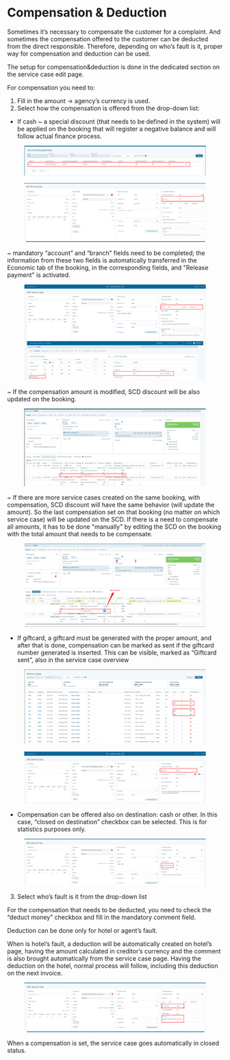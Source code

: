 # Compensation & Deduction

Sometimes it’s necessary to compensate the customer for a complaint. And sometimes the compensation offered to the customer can be deducted from the direct responsible. Therefore, depending on who’s fault is it, proper way for compensation and deduction can be used.

The setup for compensation\&deduction is done in the dedicated section on the service case edit page.

For compensation you need to:

1. Fill in the amount -> agency’s currency is used.
2. Select how the compensation is offered from the drop-down list:

* If cash \~ a special discount (that needs to be defined in the system) will be applied on the booking that will register a negative balance and will follow actual finance process.

<figure><img src="../.gitbook/assets/image (10) (1) (1) (1) (1) (1) (1) (1) (1) (1) (1) (1) (1) (1) (1).png" alt=""><figcaption></figcaption></figure>

<figure><img src="../.gitbook/assets/image (11) (1) (1) (1) (1) (1) (1) (1) (1) (1) (1) (1) (1) (1).png" alt=""><figcaption></figcaption></figure>

\~ mandatory “account” and “branch” fields need to be completed; the information from these two fields is automatically transferred in the Economic tab of the booking, in the corresponding fields, and "Release payment" is activated.

<figure><img src="../.gitbook/assets/image (13) (1) (1) (1) (1) (1) (1) (1) (1) (1) (1) (1).png" alt=""><figcaption></figcaption></figure>

\~ If the compensation amount is modified, SCD discount will be also updated on the booking.

<figure><img src="../.gitbook/assets/image (237).png" alt=""><figcaption></figcaption></figure>

\~ If there are more service cases created on the same booking, with compensation, SCD discount will have the same behavior (will update the amount). So the last compensation set on that booking (no matter on which service case) will be updated on the SCD. If there is a need to compensate all amounts, it has to be done "manually" by editing the SCD on the booking with the total amount that needs to be compensate.

<figure><img src="../.gitbook/assets/image (238).png" alt=""><figcaption></figcaption></figure>

* If giftcard, a giftcard must be generated with the proper amount, and after that is done, compensation can be marked as sent if the giftcard number generated is inserted. This can be visible, marked as “Giftcard sent”, also in the service case overview

<figure><img src="../.gitbook/assets/image (239).png" alt=""><figcaption></figcaption></figure>

<figure><img src="../.gitbook/assets/image (17) (1) (1) (1) (1) (1) (1) (1) (1) (1) (1).png" alt=""><figcaption></figcaption></figure>

* Compensation can be offered also on destination: cash or other. In this case, “closed on destination” checkbox can be selected. This is for statistics purposes only.

<figure><img src="../.gitbook/assets/image (18) (1) (1) (1) (1) (1) (1) (1) (1) (1).png" alt=""><figcaption></figcaption></figure>

3. Select who’s fault is it from the drop-down list

For the compensation that needs to be deducted, you need to check the “deduct money” checkbox and fill in the mandatory comment field.

Deduction can be done only for hotel or agent’s fault.

When is hotel’s fault, a deduction will be automatically created on hotel’s page, having the amount calculated in creditor’s currency and the comment is also brought automatically from the service case page. Having the deduction on the hotel, normal process will follow, including this deduction on the next invoice.

<figure><img src="../.gitbook/assets/image (19) (1) (1) (1) (1) (1) (1) (1) (1).png" alt=""><figcaption></figcaption></figure>

When a compensation is set, the service case goes automatically in closed status.
